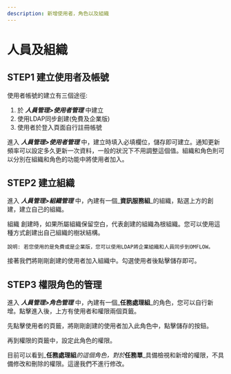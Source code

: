 ```yaml
---
description: 新增使用者，角色以及組織
---
```


# 人員及組織

## STEP1 建立使用者及帳號

使用者帳號的建立有三個途徑:

1. 於 _**人員管理>使用者管理**_ 中建立
2. 使用LDAP同步創建(免費及企業版)
3. 使用者於登入頁面自行註冊帳號

進入 _**人員管理>使用者管理**_ 中，建立時填入必填欄位，儲存即可建立。通知更新頻率可以設定多久更新一次資料，一般的狀況下不用調整這個值。組織和角色則可以分別在組織和角色的功能中將使用者加入。

## STEP2 建立組織

進入 _**人員管理>組織管理**_ 中，內建有一個_**資訊服務組**_的組織，點選上方的創建，建立自己的組織。

組織 創建時，如果所屬組織保留空白，代表創建的組織為根組織。您可以使用這種方式創建出自己組織的樹狀結構。

`說明: 若您使用的是免費或是企業版，您可以使用LDAP將企業組織和人員同步到OMFLOW。`

接著我們將剛剛創建的使用者加入組織中。勾選使用者後點擊儲存即可。

## STEP3 權限角色的管理

進入 _**人員管理>角色管理**_ 中，內建有一個_**任務處理組**_的角色，您可以自行新增。點擊進入後，上方有使用者和權限兩個頁籤。

先點擊使用者的頁籤，將剛剛創建的使用者加入此角色中，點擊儲存的按鈕。

再到權限的頁籤中，設定此角色的權限。

目前可以看到_**任務處理組**_的這個角色，對於_**任務單**_具備檢視和新增的權限，不具備修改和刪除的權限。這邊我們不進行修改。
